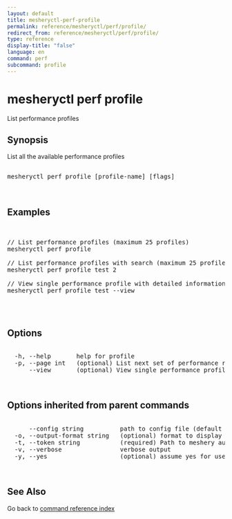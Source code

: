 ```yaml
---
layout: default
title: mesheryctl-perf-profile
permalink: reference/mesheryctl/perf/profile/
redirect_from: reference/mesheryctl/perf/profile/
type: reference
display-title: "false"
language: en
command: perf
subcommand: profile
---
```


# mesheryctl perf profile

List performance profiles

## Synopsis

List all the available performance profiles

<pre class='codeblock-pre'>
<div class='codeblock'>
mesheryctl perf profile [profile-name] [flags]

</div>
</pre> 

## Examples

<pre class='codeblock-pre'>
<div class='codeblock'>

// List performance profiles (maximum 25 profiles)
mesheryctl perf profile

// List performance profiles with search (maximum 25 profiles)
mesheryctl perf profile test 2

// View single performance profile with detailed information
mesheryctl perf profile test --view


</div>
</pre> 

## Options

<pre class='codeblock-pre'>
<div class='codeblock'>
  -h, --help       help for profile
  -p, --page int   (optional) List next set of performance results with --page (default = 1) (default 1)
      --view       (optional) View single performance profile with more info

</div>
</pre>

## Options inherited from parent commands

<pre class='codeblock-pre'>
<div class='codeblock'>
      --config string          path to config file (default "/home/admin-pc/.meshery/config.yaml")
  -o, --output-format string   (optional) format to display in [json|yaml]
  -t, --token string           (required) Path to meshery auth config
  -v, --verbose                verbose output
  -y, --yes                    (optional) assume yes for user interactive prompts.

</div>
</pre>

## See Also

Go back to [command reference index](/reference/mesheryctl/) 
